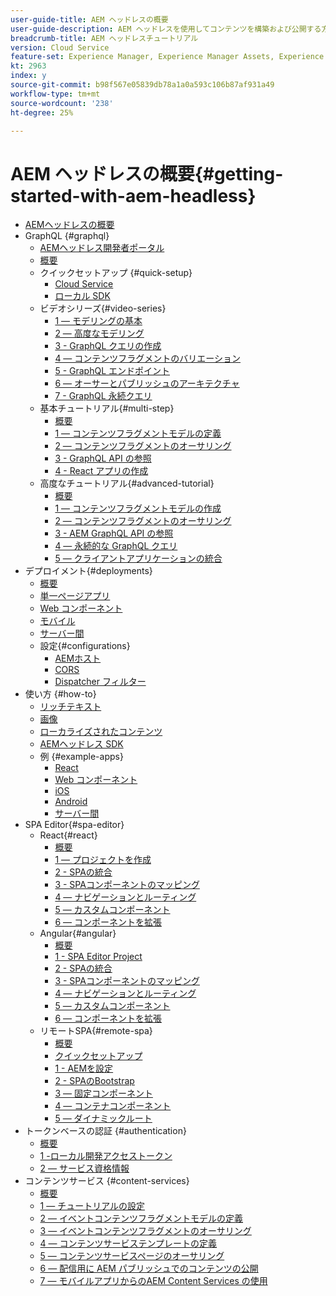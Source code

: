 ```yaml
---
user-guide-title: AEM ヘッドレスの概要
user-guide-description: AEM ヘッドレスを使用してコンテンツを構築および公開する方法を示す、エンドツーエンドのチュートリアルです。
breadcrumb-title: AEM ヘッドレスチュートリアル
version: Cloud Service
feature-set: Experience Manager, Experience Manager Assets, Experience Manager Sites
kt: 2963
index: y
source-git-commit: b98f567e05839db78a1a0a593c106b87af931a49
workflow-type: tm+mt
source-wordcount: '238'
ht-degree: 25%

---
```



# AEM ヘッドレスの概要{#getting-started-with-aem-headless}

+ [AEMヘッドレスの概要](./overview.md)
+ GraphQL {#graphql}
   + [AEMヘッドレス開発者ポータル](https://experienceleague.adobe.com/landing/experience-manager/headless/developer.html)
   + [概要](./graphql/overview.md)
   + クイックセットアップ {#quick-setup}
      + [Cloud Service](./graphql/quick-setup/cloud-service.md)
      + [ローカル SDK](./graphql/quick-setup/local-sdk.md)
   + ビデオシリーズ{#video-series}
      + [1 — モデリングの基本](./graphql/video-series/modeling-basics.md)
      + [2 — 高度なモデリング](./graphql/video-series/advanced-modeling.md)
      + [3 - GraphQL クエリの作成](./graphql/video-series/creating-graphql-queries.md)
      + [4 — コンテンツフラグメントのバリエーション](./graphql/video-series/content-fragment-variations.md)
      + [5 - GraphQL エンドポイント](./graphql/video-series/graphql-endpoints.md)
      + [6 — オーサーとパブリッシュのアーキテクチャ](./graphql/video-series/author-publish-architecture.md)
      + [7 - GraphQL 永続クエリ](./graphql/video-series/graphql-persisted-queries.md)
   + 基本チュートリアル{#multi-step}
      + [概要](./graphql/multi-step/overview.md)
      + [1 — コンテンツフラグメントモデルの定義](./graphql/multi-step/content-fragment-models.md)
      + [2 — コンテンツフラグメントのオーサリング](./graphql/multi-step/author-content-fragments.md)
      + [3 - GraphQL API の参照](./graphql/multi-step/explore-graphql-api.md)
      + [4 - React アプリの作成](./graphql/multi-step/graphql-and-react-app.md)
   + 高度なチュートリアル{#advanced-tutorial}
      + [概要](/help/headless-tutorial/graphql/advanced-graphql/overview.md)
      + [1 — コンテンツフラグメントモデルの作成](/help/headless-tutorial/graphql/advanced-graphql/create-content-fragment-models.md)
      + [2 — コンテンツフラグメントのオーサリング](/help/headless-tutorial/graphql/advanced-graphql/author-content-fragments.md)
      + [3 - AEM GraphQL API の参照](/help/headless-tutorial/graphql/advanced-graphql/explore-graphql-api.md)
      + [4 — 永続的な GraphQL クエリ](/help/headless-tutorial/graphql/advanced-graphql/graphql-persisted-queries.md)
      + [5 — クライアントアプリケーションの統合](/help/headless-tutorial/graphql/advanced-graphql/client-application-integration.md)
+ デプロイメント{#deployments}
   + [概要](./graphql/deployment/overview.md)
   + [単一ページアプリ](./graphql/deployment/spa.md)
   + [Web コンポーネント](./graphql/deployment/web-component.md)
   + [モバイル](./graphql/deployment/mobile.md)
   + [サーバー間](./graphql/deployment/server-to-server.md)
   + 設定{#configurations}
      + [AEMホスト](./graphql/deployment/configurations/aem-hosts.md)
      + [CORS](./graphql/deployment/configurations/cors.md)
      + [Dispatcher フィルター](./graphql/deployment/configurations/dispatcher-filters.md)
+ 使い方 {#how-to}
   + [リッチテキスト](./graphql/how-to/rich-text.md)
   + [画像](./graphql/how-to/images.md)
   + [ローカライズされたコンテンツ](./graphql/how-to/localized-content.md)
   + [AEMヘッドレス SDK](./graphql/how-to/aem-headless-sdk.md)
   + 例 {#example-apps}
      + [React](./graphql/example-apps/react-app.md)
      + [Web コンポーネント](./graphql/example-apps/web-component.md)
      + [iOS](./graphql/example-apps/ios-swiftui-app.md)
      + [Android](./graphql/example-apps/android-app.md)
      + [サーバー間](./graphql/example-apps/server-to-server-app.md)
+ SPA Editor{#spa-editor}
   + React{#react}
      + [概要](./spa-editor/react/overview.md)
      + [1 — プロジェクトを作成](./spa-editor/react/create-project.md)
      + [2 - SPAの統合](./spa-editor/react/integrate-spa.md)
      + [3 - SPAコンポーネントのマッピング](./spa-editor/react/map-components.md)
      + [4 — ナビゲーションとルーティング](./spa-editor/react/navigation-routing.md)
      + [5 — カスタムコンポーネント](./spa-editor/react/custom-component.md)
      + [6 — コンポーネントを拡張](./spa-editor/react/extend-component.md)
   + Angular{#angular}
      + [概要](./spa-editor/angular/overview.md)
      + [1 - SPA Editor Project](./spa-editor/angular/create-project.md)
      + [2 - SPAの統合](./spa-editor/angular/integrate-spa.md)
      + [3 - SPAコンポーネントのマッピング](./spa-editor/angular/map-components.md)
      + [4 — ナビゲーションとルーティング](./spa-editor/angular/navigation-routing.md)
      + [5 — カスタムコンポーネント](./spa-editor/angular/custom-component.md)
      + [6 — コンポーネントを拡張](./spa-editor/angular/extend-component.md)
   + リモートSPA{#remote-spa}
      + [概要](./spa-editor/remote-spa/overview.md)
      + [クイックセットアップ](./spa-editor/remote-spa/quick-setup.md)
      + [1 - AEMを設定](./spa-editor/remote-spa/aem-configure.md)
      + [2 - SPAのBootstrap](./spa-editor/remote-spa/spa-bootstrap.md)
      + [3 — 固定コンポーネント](./spa-editor/remote-spa/spa-fixed-component.md)
      + [4 — コンテナコンポーネント](./spa-editor/remote-spa/spa-container-component.md)
      + [5 — ダイナミックルート](./spa-editor/remote-spa/spa-dynamic-routes.md)
+ トークンベースの認証 {#authentication}
   + [概要](./authentication/overview.md)
   + [1 -ローカル開発アクセストークン](./authentication/local-development-access-token.md)
   + [2 — サービス資格情報](./authentication/service-credentials.md)
+ コンテンツサービス {#content-services}
   + [概要](./content-services/overview.md)
   + [1 — チュートリアルの設定](./content-services/chapter-1.md)
   + [2 — イベントコンテンツフラグメントモデルの定義](./content-services/chapter-2.md)
   + [3 — イベントコンテンツフラグメントのオーサリング](./content-services/chapter-3.md)
   + [4 — コンテンツサービステンプレートの定義](./content-services/chapter-4.md)
   + [5 — コンテンツサービスページのオーサリング](./content-services/chapter-5.md)
   + [6 — 配信用に AEM パブリッシュでのコンテンツの公開](./content-services/chapter-6.md)
   + [7 — モバイルアプリからのAEM Content Services の使用](./content-services/chapter-7.md)
